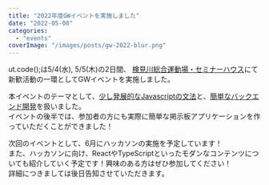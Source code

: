 ```yaml
---
title: "2022年度GWイベントを実施しました"
date: "2022-05-08"
categories: 
  - "events"
coverImage: "/images/posts/gw-2022-blur.png"
---
```


ut.code();は5/4(水), 5/5(木)の2日間、 [検見川総合運動場・セミナーハウス](https://www.u-tokyo.ac.jp/ja/students/facility/h08_03.html)にて新歓活動の一環としてGWイベントを実施しました。

本イベントのテーマとして、[少し発展的なJavascriptの文法](https://learn.utcode.net/docs/javascript-training/)と、[簡単なバックエンド開発](https://learn.utcode.net/docs/golden-week/)を扱いました。  
イベントの後半では、参加者の方にも実際に簡単な掲示板アプリケーションを作っていただくことができました！

次回のイベントとして、6月にハッカソンの実施を予定しています！  
また、ハッカソンに向け、ReactやTypeScriptといったモダンなコンテンツについても紹介していく予定です！興味のある方はぜひ参加してください！  
詳細につきましては後日告知させていただきます。

